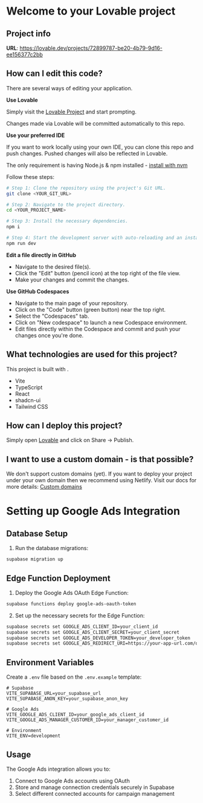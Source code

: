 # Welcome to your Lovable project

## Project info

**URL**: https://lovable.dev/projects/72899787-be20-4b79-9d16-ee156377c2bb

## How can I edit this code?

There are several ways of editing your application.

**Use Lovable**

Simply visit the [Lovable Project](https://lovable.dev/projects/72899787-be20-4b79-9d16-ee156377c2bb) and start prompting.

Changes made via Lovable will be committed automatically to this repo.

**Use your preferred IDE**

If you want to work locally using your own IDE, you can clone this repo and push changes. Pushed changes will also be reflected in Lovable.

The only requirement is having Node.js & npm installed - [install with nvm](https://github.com/nvm-sh/nvm#installing-and-updating)

Follow these steps:

```sh
# Step 1: Clone the repository using the project's Git URL.
git clone <YOUR_GIT_URL>

# Step 2: Navigate to the project directory.
cd <YOUR_PROJECT_NAME>

# Step 3: Install the necessary dependencies.
npm i

# Step 4: Start the development server with auto-reloading and an instant preview.
npm run dev
```

**Edit a file directly in GitHub**

- Navigate to the desired file(s).
- Click the "Edit" button (pencil icon) at the top right of the file view.
- Make your changes and commit the changes.

**Use GitHub Codespaces**

- Navigate to the main page of your repository.
- Click on the "Code" button (green button) near the top right.
- Select the "Codespaces" tab.
- Click on "New codespace" to launch a new Codespace environment.
- Edit files directly within the Codespace and commit and push your changes once you're done.

## What technologies are used for this project?

This project is built with .

- Vite
- TypeScript
- React
- shadcn-ui
- Tailwind CSS

## How can I deploy this project?

Simply open [Lovable](https://lovable.dev/projects/72899787-be20-4b79-9d16-ee156377c2bb) and click on Share -> Publish.

## I want to use a custom domain - is that possible?

We don't support custom domains (yet). If you want to deploy your project under your own domain then we recommend using Netlify. Visit our docs for more details: [Custom domains](https://docs.lovable.dev/tips-tricks/custom-domain/)

# Setting up Google Ads Integration

## Database Setup

1. Run the database migrations:

```bash
supabase migration up
```

## Edge Function Deployment

1. Deploy the Google Ads OAuth Edge Function:

```bash
supabase functions deploy google-ads-oauth-token
```

2. Set up the necessary secrets for the Edge Function:

```bash
supabase secrets set GOOGLE_ADS_CLIENT_ID=your_client_id
supabase secrets set GOOGLE_ADS_CLIENT_SECRET=your_client_secret
supabase secrets set GOOGLE_ADS_DEVELOPER_TOKEN=your_developer_token
supabase secrets set GOOGLE_ADS_REDIRECT_URI=https://your-app-url.com/oauth/callback
```

## Environment Variables

Create a `.env` file based on the `.env.example` template:

```
# Supabase 
VITE_SUPABASE_URL=your_supabase_url
VITE_SUPABASE_ANON_KEY=your_supabase_anon_key

# Google Ads
VITE_GOOGLE_ADS_CLIENT_ID=your_google_ads_client_id
VITE_GOOGLE_ADS_MANAGER_CUSTOMER_ID=your_manager_customer_id

# Environment
VITE_ENV=development
```

## Usage

The Google Ads integration allows you to:

1. Connect to Google Ads accounts using OAuth
2. Store and manage connection credentials securely in Supabase
3. Select different connected accounts for campaign management
